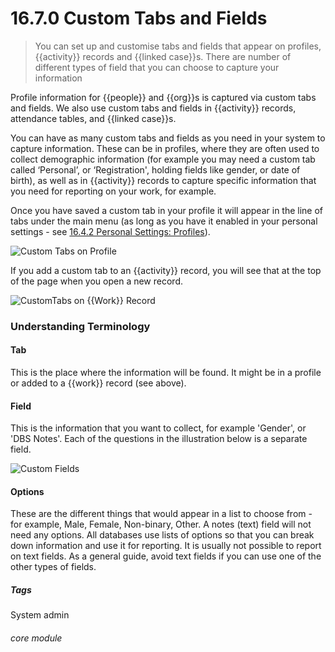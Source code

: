 # 16.7.0  <i class="fa fa-cogs"></i> Custom Tabs and Fields

> You can set up and customise tabs and fields that appear on profiles, {{activity}} records and {{linked case}}s. There are number of different types of field that you can choose to capture your information



Profile information for {{people}} and {{org}}s is captured via custom tabs and fields. We also use custom tabs and fields in {{activity}} records, attendance tables, and {{linked case}}s.

You can have as many custom tabs and fields as you need in your system to capture information. These can be in profiles, where they are often used to collect demographic information (for example you may need a custom tab called ‘Personal’, or ‘Registration', holding fields like gender, or date of birth), as well as in {{activity}} records to capture specific information that you need for reporting on your work, for example. 

Once you have saved a custom tab in your profile it will appear in the line of tabs under the main menu (as long as you have it enabled in your personal settings - see [16.4.2 Personal Settings: Profiles](/help/index/p/16.4.2)).

![Custom Tabs on Profile](16.7.0a.png)

If you add a custom tab to an {{activity}} record, you will see that at the top of the page when you open a new record.

![CustomTabs on {{Work}} Record](16.7.0b.png)

### Understanding Terminology

#### Tab 

This is the place where the information will be found. It might be in a profile or added to a {{work}} record (see above).

#### Field

This is the information that you want to collect, for example 'Gender', or 'DBS Notes'. Each of the questions in the illustration below is a separate field.

![Custom Fields](16.7.0c.png)

#### Options 

These are the different things that would appear in a list to choose from  - for example, Male, Female, Non-binary, Other. A notes (text) field will not need any options. All databases use lists of options so that you can break down information and use it for reporting. It is usually not possible to report on text fields.  As a general guide, avoid text fields if you can use one of the other types of fields.


##### Tags
System admin

###### core module




